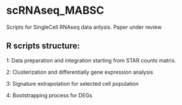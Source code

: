 # scRNAseq_MABSC

Scripts for SingleCell RNAseq data anlysis.
Paper under review

## R scripts structure:

1: Data preparation and integration starting from STAR counts matrix.

2: Clusterization and differentially gene expression analysis

3: Signature extrapolation for selected cell population

4: Bootstrapping process for DEGs



